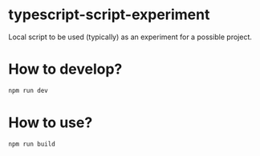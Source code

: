 # typescript-script-experiment

Local script to be used (typically) as an experiment for a possible project.

# How to develop?

```bash
npm run dev
```

# How to use?

```bash
npm run build
```
